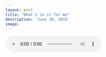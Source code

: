 ```yaml
---
layout: post
title: "What's in it for me"
description: 'June 30, 2019'
image:
---
```


<audio controls>
  <source src="http://docs.google.com/uc?export=open&id=10jQM4768SEj-V7HuZyuk8l0nRani_DOd" type="audio/mp3">
Your browser does not support the audio element.
</audio>
